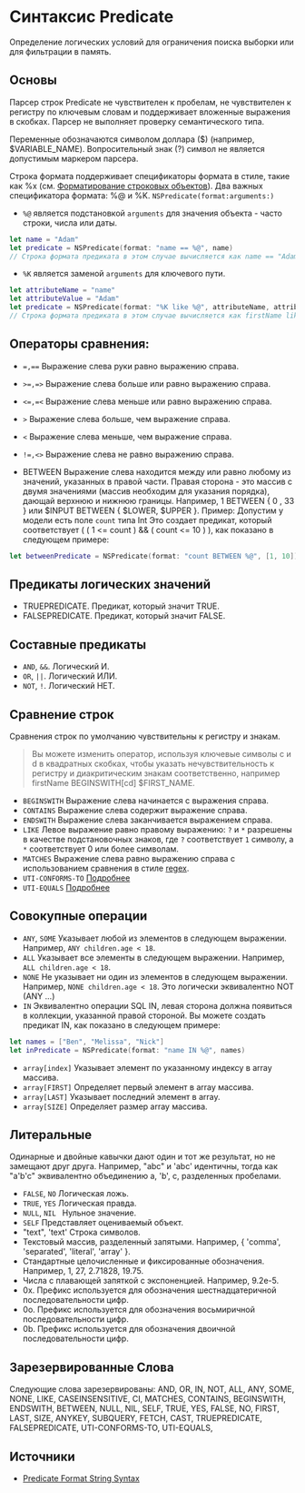 # Синтаксис Predicate 
Определение логических условий для ограничения поиска выборки или для фильтрации в память.


## Основы
Парсер строк Predicate не чувствителен к пробелам, не чувствителен к регистру по ключевым словам и поддерживает вложенные выражения в скобках. Парсер не выполняет проверку семантического типа.

Переменные обозначаются символом доллара ($) (например, $VARIABLE_NAME). Вопросительный знак (?) символ не является допустимым маркером парсера.

Строка формата поддерживает спецификаторы формата в стиле, такие как %x (см. [Форматирование строковых объектов](https://developer.apple.com/library/archive/documentation/Cocoa/Conceptual/Strings/Articles/FormatStrings.html#//apple_ref/doc/uid/20000943)). 
Два важных спецификатора формата: %@ и %K. `NSPredicate(format:arguments:)`
- `%@` является подстановкой `arguments` для значения объекта - часто строки, числа или даты.
```swift
let name = "Adam"
let predicate = NSPredicate(format: "name == %@", name)
// Строка формата предиката в этом случае вычисляется как name == "Adam"
```

- `%K` является заменой `arguments` для ключевого пути.
```swift
let attributeName = "name"
let attributeValue = "Adam"
let predicate = NSPredicate(format: "%K like %@", attributeName, attributeValue)
// Строка формата предиката в этом случае вычисляется как firstName like "Adam"
```


## Операторы сравнения:
- `=,==` Выражение слева руки равно выражению справа.
- `>=,=>` Выражение слева больше или равно выражению справа.
- `<=,=<` Выражение слева меньше или равно выражению справа.
- `>` Выражение слева больше, чем выражение справа.
- `<` Выражение слева меньше, чем выражение справа.
- `!=,<>` Выражение слева не равно выражению справа.

- BETWEEN
Выражение слева находится между или равно любому из значений, указанных в правой части.
Правая сторона - это массив с двумя значениями (массив необходим для указания порядка), дающай верхнюю и нижнюю границы. Например, 1 BETWEEN { 0 , 33 } или $INPUT BETWEEN { $LOWER, $UPPER }.
Пример:
Допустим у модели есть поле `count` типа Int
Это создает предикат, который соответствует ( ( 1 <= count ) && ( count <= 10 ) ), как показано в следующем примере:
```swift
let betweenPredicate = NSPredicate(format: "count BETWEEN %@", [1, 10])
```

## Предикаты логических значений
- TRUEPREDICATE. Предикат, который значит TRUE.
- FALSEPREDICATE. Предикат, который значит FALSE.

## Составные предикаты
- `AND`, `&&`. Логический И.
- `OR`, `||`. Логический ИЛИ.
- `NOT`, `!`. Логический НЕТ.

## Сравнение строк
Сравнения строк по умолчанию чувствительны к регистру и знакам. 
> Вы можете изменить оператор, используя ключевые символы c и d в квадратных скобках, чтобы указать нечувствительность к регистру и диакритическим знакам соответственно, например firstName BEGINSWITH[cd] $FIRST_NAME.

- `BEGINSWITH` Выражение слева начинается с выражения справа.
- `CONTAINS` Выражение слева содержит выражение справа.
- `ENDSWITH` Выражение слева заканчивается выражением справа.
- `LIKE` Левое выражение равно правому выражению: `?` и `*` разрешены в качестве подстановочных знаков, где `?` соответствует `1` символу, а `*` соответствует 0 или более символам.
- `MATCHES` Выражение слева равно выражению справа с использованием сравнения в стиле [regex](http://icu.sourceforge.net/userguide/regexp.html).
- `UTI-CONFORMS-TO` [Подробнее](https://developer.apple.com/library/archive/documentation/Cocoa/Conceptual/Predicates/Articles/pSyntax.html)
- `UTI-EQUALS` [Подробнее](https://developer.apple.com/library/archive/documentation/Cocoa/Conceptual/Predicates/Articles/pSyntax.html)

## Совокупные операции
- `ANY`, `SOME` Указывает любой из элементов в следующем выражении. Например, `ANY children.age < 18`.
- `ALL` Указывает все элементы в следующем выражении. Например, `ALL children.age < 18`.
- `NONE` Не указывает ни один из элементов в следующем выражении. Например, `NONE children.age < 18`. Это логически эквивалентно NOT (ANY ...)
- `IN` Эквивалентно операции SQL IN, левая сторона должна появиться в коллекции, указанной правой стороной.
Вы можете создать предикат IN, как показано в следующем примере:
```swift
let names = ["Ben", "Melissa", "Nick"]
let inPredicate = NSPredicate(format: "name IN %@", names)
```
- `array[index]` Указывает элемент по указанному индексу в array массива.
- `array[FIRST]` Определяет первый элемент в array массива.
- `array[LAST]` Указывает последний элемент в array.
- `array[SIZE]` Определяет размер array массива.

## Литеральные
Одинарные и двойные кавычки дают один и тот же результат, но не замещают друг друга. Например, "abc" и 'abc' идентичны, тогда как "a'b'c" эквивалентно объединению a, 'b', c, разделенных пробелами.

- `FALSE`, `NO` Логическая ложь.
- `TRUE`, `YES` Логическая правда.
- `NULL`, `NIL ` Нульное значение.
- `SELF` Представляет оцениваемый объект.
- "text", 'text' Строка символов.
- Текстовый массив, разделенный запятыми. Например, { 'comma', 'separated', 'literal', 'array' }.
- Стандартные целочисленные и фиксированные обозначения. Например, 1, 27, 2.71828, 19.75.
- Числа с плавающей запяткой с экспоненцией. Например, 9.2e-5.
- 0x. Префикс используется для обозначения шестнадцатеричной последовательности цифр.
- 0o. Префикс используется для обозначения восьмиричной последовательности цифр.
- 0b. Префикс используется для обозначения двоичной последовательности цифр.

## Зарезервированные Слова
Следующие слова зарезервированы:
AND, OR, IN, NOT, ALL, ANY, SOME, NONE, LIKE, CASEINSENSITIVE, CI, MATCHES, CONTAINS, BEGINSWITH, ENDSWITH, BETWEEN, NULL, NIL, SELF, TRUE, YES, FALSE, NO, FIRST, LAST, SIZE, ANYKEY, SUBQUERY, FETCH, CAST, TRUEPREDICATE, FALSEPREDICATE, UTI-CONFORMS-TO, UTI-EQUALS,

## Источники
- [Predicate Format String Syntax](https://developer.apple.com/library/archive/documentation/Cocoa/Conceptual/Predicates/Articles/pSyntax.html)
